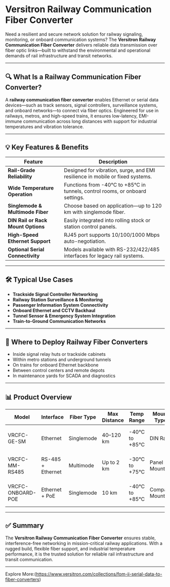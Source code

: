 # Versitron Railway Communication Fiber Converter

Need a resilient and secure network solution for railway signaling, monitoring, or onboard communication systems? The **Versitron Railway Communication Fiber Converter** delivers reliable data transmission over fiber optic links—built to withstand the environmental and operational demands of rail infrastructure and transit networks.

---

## 🔍 What Is a Railway Communication Fiber Converter?

A **railway communication fiber converter** enables Ethernet or serial data devices—such as track sensors, signal controllers, surveillance systems, and onboard networks—to connect via fiber optics. Engineered for use in railways, metros, and high-speed trains, it ensures low-latency, EMI-immune communication across long distances with support for industrial temperatures and vibration tolerance.

---

## 💡 Key Features & Benefits

| Feature                             | Description                                                                   |
|-------------------------------------|--------------------------------------------------------------------------------|
| **Rail-Grade Reliability**          | Designed for vibration, surge, and EMI resilience in mobile or fixed systems.  |
| **Wide Temperature Operation**      | Functions from -40°C to +85°C in tunnels, control rooms, or onboard settings. |
| **Singlemode & Multimode Fiber**    | Choose based on application—up to 120 km with singlemode fiber.               |
| **DIN Rail or Rack Mount Options**  | Easily integrated into rolling stock or station control panels.               |
| **High-Speed Ethernet Support**     | RJ45 port supports 10/100/1000 Mbps auto-negotiation.                         |
| **Optional Serial Connectivity**    | Models available with RS-232/422/485 interfaces for legacy rail systems.      |

---

## 🛠️ Typical Use Cases

- **Trackside Signal Controller Networking**  
- **Railway Station Surveillance & Monitoring**  
- **Passenger Information System Connectivity**  
- **Onboard Ethernet and CCTV Backhaul**  
- **Tunnel Sensor & Emergency System Integration**  
- **Train-to-Ground Communication Networks**

---

## 🛒 Where to Deploy Railway Fiber Converters

- Inside signal relay huts or trackside cabinets  
- Within metro stations and underground tunnels  
- On trains for onboard Ethernet backbone  
- Between control centers and remote depots  
- In maintenance yards for SCADA and diagnostics  

---

## 📊 Product Overview

| Model                      | Interface       | Fiber Type   | Max Distance | Temp Range       | Mount Type     | Use Case                             |
|----------------------------|------------------|--------------|---------------|-------------------|----------------|--------------------------------------|
| VRCFC-GE-SM               | Ethernet         | Singlemode   | 40–120 km     | -40°C to +85°C    | DIN Rail        | Trackside to control room uplink     |
| VRCFC-MM-RS485            | RS-485 + Ethernet| Multimode    | Up to 2 km    | -30°C to +75°C    | Panel Mount     | Legacy signaling system connection   |
| VRCFC-ONBOARD-POE         | Ethernet + PoE   | Singlemode   | 10 km         | -40°C to +85°C    | Compact Mount   | Onboard IP camera and PIS backhaul   |

---

## ✅ Summary

The **Versitron Railway Communication Fiber Converter** ensures stable, interference-free networking in mission-critical railway applications. With a rugged build, flexible fiber support, and industrial temperature performance, it is the trusted solution for reliable rail infrastructure and transit communication.

---

Explore More:(https://www.versitron.com/collections/fom-ii-serial-data-to-fiber-converters)
